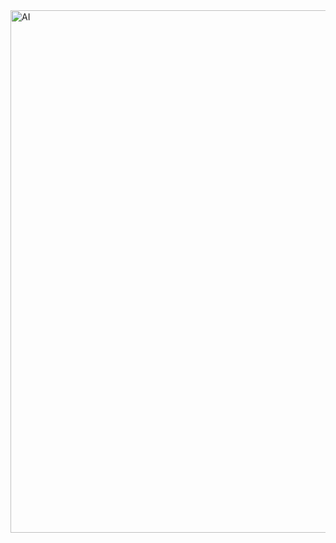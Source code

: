 <img width="836" alt="AI" src="https://github.com/user-attachments/assets/ed7bcaad-d337-4525-9b8a-a36ed2cd2c1b">
